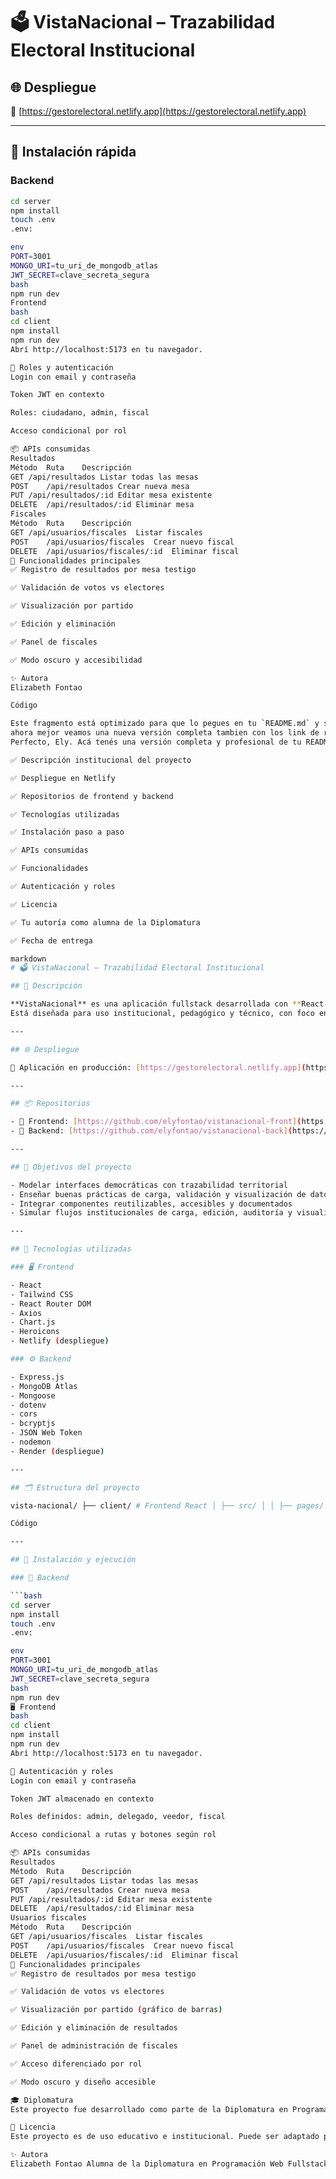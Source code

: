 
# 🗳️ VistaNacional – Trazabilidad Electoral Institucional

## 🌐 Despliegue

🔗 [https://gestorelectoral.netlify.app](https://gestorelectoral.netlify.app)

---

## 🚀 Instalación rápida

### Backend

```bash
cd server
npm install
touch .env
.env:

env
PORT=3001
MONGO_URI=tu_uri_de_mongodb_atlas
JWT_SECRET=clave_secreta_segura
bash
npm run dev
Frontend
bash
cd client
npm install
npm run dev
Abrí http://localhost:5173 en tu navegador.

🔐 Roles y autenticación
Login con email y contraseña

Token JWT en contexto

Roles: ciudadano, admin, fiscal

Acceso condicional por rol

📦 APIs consumidas
Resultados
Método	Ruta	Descripción
GET	/api/resultados	Listar todas las mesas
POST	/api/resultados	Crear nueva mesa
PUT	/api/resultados/:id	Editar mesa existente
DELETE	/api/resultados/:id	Eliminar mesa
Fiscales
Método	Ruta	Descripción
GET	/api/usuarios/fiscales	Listar fiscales
POST	/api/usuarios/fiscales	Crear nuevo fiscal
DELETE	/api/usuarios/fiscales/:id	Eliminar fiscal
🧪 Funcionalidades principales
✅ Registro de resultados por mesa testigo

✅ Validación de votos vs electores

✅ Visualización por partido

✅ Edición y eliminación

✅ Panel de fiscales

✅ Modo oscuro y accesibilidad

✨ Autora
Elizabeth Fontao

Código

Este fragmento está optimizado para que lo pegues en tu `README.md` y se vea bien en GitHub. Si querés que lo combine con el resto del contenido completo, lo armamos en un solo bloque. ¿Querés que lo integre todo en un README final?
ahora mejor veamos una nueva versión completa tambien con los link de repo de back y de frond y que soy alumna de la diplamtura poner info de la diplo y lafecha
Perfecto, Ely. Acá tenés una versión completa y profesional de tu README.md, lista para entregar y publicar en GitHub. Incluye:

✅ Descripción institucional del proyecto

✅ Despliegue en Netlify

✅ Repositorios de frontend y backend

✅ Tecnologías utilizadas

✅ Instalación paso a paso

✅ APIs consumidas

✅ Funcionalidades

✅ Autenticación y roles

✅ Licencia

✅ Tu autoría como alumna de la Diplomatura

✅ Fecha de entrega

markdown
# 🗳️ VistaNacional – Trazabilidad Electoral Institucional

## 📌 Descripción

**VistaNacional** es una aplicación fullstack desarrollada con **React + Express + MongoDB** que permite registrar, visualizar y auditar resultados provisorios de mesas testigo en procesos electorales.  
Está diseñada para uso institucional, pedagógico y técnico, con foco en trazabilidad territorial, accesibilidad y buenas prácticas cívicas.

---

## 🌐 Despliegue

🔗 Aplicación en producción: [https://gestorelectoral.netlify.app](https://gestorelectoral.netlify.app)

---

## 📦 Repositorios

- 🔗 Frontend: [https://github.com/elyfontao/vistanacional-front](https://github.com/elyfontao/vistanacional-front)  
- 🔗 Backend: [https://github.com/elyfontao/vistanacional-back](https://github.com/elyfontao/vistanacional-back)

---

## 🧠 Objetivos del proyecto

- Modelar interfaces democráticas con trazabilidad territorial  
- Enseñar buenas prácticas de carga, validación y visualización de datos  
- Integrar componentes reutilizables, accesibles y documentados  
- Simular flujos institucionales de carga, edición, auditoría y visualización

---

## 🧩 Tecnologías utilizadas

### 🖥️ Frontend

- React  
- Tailwind CSS  
- React Router DOM  
- Axios  
- Chart.js  
- Heroicons  
- Netlify (despliegue)

### ⚙️ Backend

- Express.js  
- MongoDB Atlas  
- Mongoose  
- dotenv  
- cors  
- bcryptjs  
- JSON Web Token  
- nodemon  
- Render (despliegue)

---

## 🗂️ Estructura del proyecto

vista-nacional/ ├── client/ # Frontend React │ ├── src/ │ │ ├── pages/ # Vistas principales │ │ ├── components/ # Componentes reutilizables │ │ ├── context/ # Contexto global │ │ ├── api/ # Axios configurado │ │ ├── auth/ # Hook de autenticación │ │ └── assets/ # Recursos visuales ├── server/ # Backend Express │ ├── models/ # Esquemas Mongoose │ ├── routes/ # Rutas API │ ├── controllers/ # Lógica de negocio │ ├── middleware/ # Autenticación y validación │ └── index.js # Entrada del servidor

Código

---

## 🚀 Instalación y ejecución

### 🔧 Backend

```bash
cd server
npm install
touch .env
.env:

env
PORT=3001
MONGO_URI=tu_uri_de_mongodb_atlas
JWT_SECRET=clave_secreta_segura
bash
npm run dev
🖥️ Frontend
bash
cd client
npm install
npm run dev
Abrí http://localhost:5173 en tu navegador.

🔐 Autenticación y roles
Login con email y contraseña

Token JWT almacenado en contexto

Roles definidos: admin, delegado, veedor, fiscal

Acceso condicional a rutas y botones según rol

📦 APIs consumidas
Resultados
Método	Ruta	Descripción
GET	/api/resultados	Listar todas las mesas
POST	/api/resultados	Crear nueva mesa
PUT	/api/resultados/:id	Editar mesa existente
DELETE	/api/resultados/:id	Eliminar mesa
Usuarios fiscales
Método	Ruta	Descripción
GET	/api/usuarios/fiscales	Listar fiscales
POST	/api/usuarios/fiscales	Crear nuevo fiscal
DELETE	/api/usuarios/fiscales/:id	Eliminar fiscal
🧪 Funcionalidades principales
✅ Registro de resultados por mesa testigo

✅ Validación de votos vs electores

✅ Visualización por partido (gráfico de barras)

✅ Edición y eliminación de resultados

✅ Panel de administración de fiscales

✅ Acceso diferenciado por rol

✅ Modo oscuro y diseño accesible

🎓 Diplomatura
Este proyecto fue desarrollado como parte de la Diplomatura en Programación Web Fullstack con React y Node.js, dictada por la Universidad Nacional de Catamarca en articulación con la Universidad Tecnológica Nacional y el Ministerio de Ciencia, Tecnología e Innovación de la Nación. Fecha de entrega: Octubre 2025

📄 Licencia
Este proyecto es de uso educativo e institucional. Puede ser adaptado para simulaciones, capacitaciones o proyectos cívicos. Se agradece la atribución si se reutiliza.

✨ Autora
Elizabeth Fontao Alumna de la Diplomatura en Programación Web Fullstack San Fernando del Valle de Catamarca, Argentina



